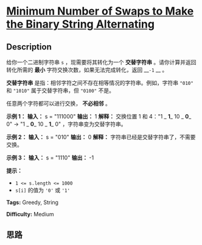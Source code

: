# [Minimum Number of Swaps to Make the Binary String Alternating][title]

## Description

给你一个二进制字符串 `s` ，现需要将其转化为一个 **交替字符串** 。请你计算并返回转化所需的 **最小** 字符交换次数，如果无法完成转化，返回
__`-1` __ 。

**交替字符串** 是指：相邻字符之间不存在相等情况的字符串。例如，字符串 `"010"` 和 `"1010"` 属于交替字符串，但 `"0100"`
不是。

任意两个字符都可以进行交换， **不必相邻** 。

**示例 1：**
            **输入：** s = "111000"    **输出：** 1    **解释：** 交换位置 1 和 4："1 _ **1**_ 10 _ **0**_ 0" -> "1 _ **0**_ 10 _ **1**_ 0" ，字符串变为交替字符串。    

**示例 2：**
            **输入：** s = "010"    **输出：** 0    **解释：** 字符串已经是交替字符串了，不需要交换。    

**示例 3：**
            **输入：** s = "1110"    **输出：** -1    

**提示：**

  * `1 <= s.length <= 1000`
  * `s[i]` 的值为 `'0'` 或 `'1'`


**Tags:** Greedy, String

**Difficulty:** Medium

## 思路

[title]: https://leetcode-cn.com/problems/minimum-number-of-swaps-to-make-the-binary-string-alternating
